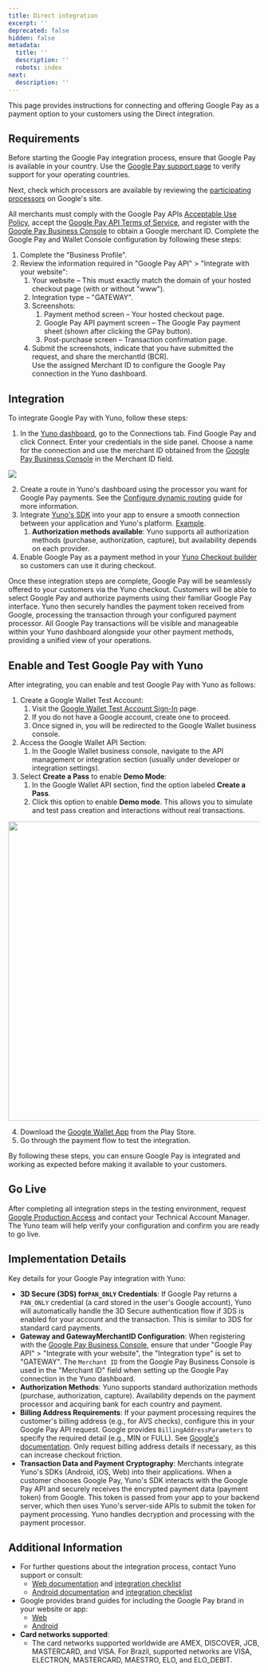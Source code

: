 ```yaml
---
title: Direct integration
excerpt: ''
deprecated: false
hidden: false
metadata:
  title: ''
  description: ''
  robots: index
next:
  description: ''
---
```

This page provides instructions for connecting and offering Google Pay as a payment option to your customers using the Direct integration.

## Requirements

Before starting the Google Pay integration process, ensure that Google Pay is available in your country. Use the [Google Pay support page](https://support.google.com/googlepay/answer/12429287?hl=en) to verify support for your operating countries.

Next, check which processors are available by reviewing the [participating processors](https://developers.google.com/pay/api/) on Google's site.

All merchants must comply with the Google Pay APIs [Acceptable Use Policy](https://payments.developers.google.com/terms/aup), accept the [Google Pay API Terms of Service](https://payments.developers.google.com/terms/sellertos), and register with the [Google Pay Business Console](https://pay.google.com/business/console) to obtain a Google merchant ID. Complete the Google Pay and Wallet Console configuration by following these steps:

1. Complete the "Business Profile".
2. Review the information required in "Google Pay API" > "Integrate with your website":
   1. Your website – This must exactly match the domain of your hosted checkout page (with or without "www").
   2. Integration type – "GATEWAY".
   3. Screenshots:
      1. Payment method screen – Your hosted checkout page.
      2. Google Pay API payment screen – The Google Pay payment sheet (shown after clicking the GPay button).
      3. Post-purchase screen – Transaction confirmation page.
   4. Submit the screenshots, indicate that you have submitted the request, and share the merchantId (BCR).\
      Use the assigned Merchant ID to configure the Google Pay connection in the Yuno dashboard.

## Integration

To integrate Google Pay with Yuno, follow these steps:

1. In the [Yuno dashboard](https://dashboard.y.uno/), go to the Connections tab. Find Google Pay and click Connect. Enter your credentials in the side panel. Choose a name for the connection and use the merchant ID obtained from the [Google Pay Business Console](https://pay.google.com/business/console) in the Merchant ID field.

<Image align="center" src="https://files.readme.io/2fee3d1-google-pay1.png" />

2. Create a route in Yuno's dashboard using the processor you want for Google Pay payments. See the [Configure dynamic routing](ref:configure-dynamic-routing) guide for more information.
3. Integrate [Yuno's SDK](https://docs.y.uno/docs/android-sdk-integrations) into your app to ensure a smooth connection between your application and Yuno's platform. [Example](https://github.com/yuno-payments/yuno-sdk-android).
   1. **Authorization methods available**: Yuno supports all authorization methods (purchase, authorization, capture), but availability depends on each provider.
4. Enable Google Pay as a payment method in your [Yuno Checkout builder](https://docs.y.uno/docs/checkout-builder) so customers can use it during checkout.

Once these integration steps are complete, Google Pay will be seamlessly offered to your customers via the Yuno checkout. Customers will be able to select Google Pay and authorize payments using their familiar Google Pay interface. Yuno then securely handles the payment token received from Google, processing the transaction through your configured payment processor. All Google Pay transactions will be visible and manageable within your Yuno dashboard alongside your other payment methods, providing a unified view of your operations.

## Enable and Test Google Pay with Yuno

After integrating, you can enable and test Google Pay with Yuno as follows:

1. Create a Google Wallet Test Account:
   1. Visit the [Google Wallet Test Account Sign-In](https://accounts.google.com/InteractiveLogin/signinchooser?continue=https%3A%2F%2Fpay.google.com%2Fbusiness%2Fconsole%2F\&followup=https%3A%2F%2Fpay.google.com%2Fbusiness%2Fconsole%2F\&osid=1\&passive=1209600\&ifkv=AeDOFXjl_LLJZyuykU06uleha4p7uSXJNnLCv_n2jshX6QVJYCy9AKq3K28mIfpgyfS2NDHfimnAFg\&flowName=GlifWebSignIn\&flowEntry=ServiceLogin) page.
   2. If you do not have a Google account, create one to proceed.
   3. Once signed in, you will be redirected to the Google Wallet business console.
2. Access the Google Wallet API Section:
   1. In the Google Wallet business console, navigate to the API management or integration section (usually under developer or integration settings).
3. Select **Create a Pass** to enable **Demo Mode**:
   1. In the Google Wallet API section, find the option labeled **Create a Pass**.
   2. Click this option to enable **Demo mode**. This allows you to simulate and test pass creation and interactions without real transactions.

<Image align="center" width="600px" src="https://files.readme.io/fbc51b7-6847ef9-demo_mode.png" />

4. Download the [Google Wallet App](https://play.google.com/store/apps/details?id=com.google.android.apps.walletnfcrel\&hl=en\&gl=US) from the Play Store.
5. Go through the payment flow to test the integration.

By following these steps, you can ensure Google Pay is integrated and working as expected before making it available to your customers.

## Go Live

After completing all integration steps in the testing environment, request [Google Production Access](https://developers.google.com/pay/api/web/guides/test-and-deploy/request-prod-access) and contact your Technical Account Manager. The Yuno team will help verify your configuration and confirm you are ready to go live.

## Implementation Details

Key details for your Google Pay integration with Yuno:

* **3D Secure (3DS) for`PAN_ONLY` Credentials**: If Google Pay returns a `PAN_ONLY` credential (a card stored in the user's Google account), Yuno will automatically handle the 3D Secure authentication flow if 3DS is enabled for your account and the transaction. This is similar to 3DS for standard card payments.
* **Gateway and GatewayMerchantID Configuration**: When registering with the [Google Pay Business Console](https://pay.google.com/business/console), ensure that under "Google Pay API" > "Integrate with your website", the "Integration type" is set to "GATEWAY". The `Merchant ID` from the Google Pay Business Console is used in the "Merchant ID" field when setting up the Google Pay connection in the Yuno dashboard.
* **Authorization Methods**: Yuno supports standard authorization methods (purchase, authorization, capture). Availability depends on the payment processor and acquiring bank for each country and payment.
* **Billing Address Requirements**: If your payment processing requires the customer's billing address (e.g., for AVS checks), configure this in your Google Pay API request. Google provides `BillingAddressParameters` to specify the required detail (e.g., MIN or FULL). See [Google's documentation](https://developers.google.com/pay/api/web/reference/request-objects#BillingAddressParameters). Only request billing address details if necessary, as this can increase checkout friction.
* **Transaction Data and Payment Cryptography**: Merchants integrate Yuno's SDKs (Android, iOS, Web) into their applications. When a customer chooses Google Pay, Yuno's SDK interacts with the Google Pay API and securely receives the encrypted payment data (payment token) from Google. This token is passed from your app to your backend server, which then uses Yuno's server-side APIs to submit the token for payment processing. Yuno handles decryption and processing with the payment processor.

## Additional Information

* For further questions about the integration process, contact Yuno support or consult:
  * [Web documentation](https://developers.google.com/pay/api/web/guides/setup) and [integration checklist](https://developers.google.com/pay/api/web/guides/test-and-deploy/integration-checklist)
  * [Android documentation](https://developers.google.com/pay/api/android/overview) and [integration checklist](https://developers.google.com/pay/api/android/guides/test-and-deploy/integration-checklist)
* Google provides brand guides for including the Google Pay brand in your website or app:
  * [Web](https://developers.google.com/pay/api/web/guides/brand-guidelines)
  * [Android](https://developers.google.com/pay/api/android/guides/brand-guidelines)
* **Card networks supported**:
  * The card networks supported worldwide are AMEX, DISCOVER, JCB, MASTERCARD, and VISA. For Brazil, supported networks are VISA, ELECTRON, MASTERCARD, MAESTRO, ELO, and ELO\_DEBIT.
